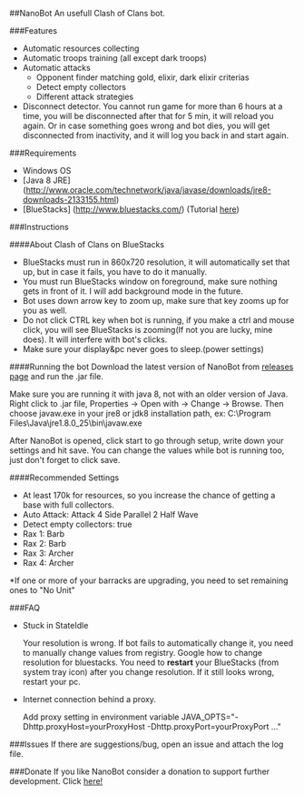##NanoBot
An usefull Clash of Clans bot.

###Features
* Automatic resources collecting
* Automatic troops training (all except dark troops)
* Automatic attacks
  * Opponent finder matching gold, elixir, dark elixir criterias
  * Detect empty collectors
  * Different attack strategies
* Disconnect detector. You cannot run game for more than 6 hours at a time, you will be disconnected after that for 5 min, it will reload you again. Or in case something goes wrong and bot dies, you will get disconnected from inactivity, and it will log you back in and start again.

###Requirements
* Windows OS
* [Java 8 JRE] (http://www.oracle.com/technetwork/java/javase/downloads/jre8-downloads-2133155.html)
* [BlueStacks] (http://www.bluestacks.com/) (Tutorial [here](http://cocland.com/tutorials/play-clash-clans-pc-bluestacks))

###Instructions

####About Clash of Clans on BlueStacks
* BlueStacks must run in 860x720 resolution, it will automatically set that up, but in case it fails, you have to do it manually.
* You must run BlueStacks window on foreground, make sure nothing gets in front of it. I will add background mode in the future.
* Bot uses down arrow key to zoom up, make sure that key zooms up for you as well.
* Do not click CTRL key when bot is running, if you make a ctrl and mouse click, you will see BlueStacks is zooming(If not you are lucky, mine does). It will interfere with bot's clicks.
* Make sure your display&pc never goes to sleep.(power settings)

####Running the bot
Download the latest version of NanoBot from [releases page](https://github.com/paspiz85/nanobot/releases) and run the .jar file.

Make sure you are running it with java 8, not with an older version of Java.
Right click to .jar file, Properties -> Open with -> Change -> Browse.
Then choose javaw.exe in your jre8 or jdk8 installation path, ex: C:\Program Files\Java\jre1.8.0_25\bin\javaw.exe

After NanoBot is opened, click start to go through setup, write down your settings and hit save.
You can change the values while bot is running too, just don't forget to click save.

####Recommended Settings
* At least 170k for resources, so you increase the chance of getting a base with full collectors.
* Auto Attack: Attack 4 Side Parallel 2 Half Wave
* Detect empty collectors: true
* Rax 1: Barb
* Rax 2: Barb
* Rax 3: Archer
* Rax 4: Archer

*If one or more of your barracks are upgrading, you need to set remaining ones to "No Unit"

###FAQ
* Stuck in StateIdle

    Your resolution is wrong. If bot fails to automatically change it, you need to manually change values from registry. Google how to change resolution for bluestacks. You need to **restart** your BlueStacks (from system tray icon) after you change resolution. If it still looks wrong, restart your pc.

* Internet connection behind a proxy.

    Add proxy setting in environment variable JAVA_OPTS="-Dhttp.proxyHost=yourProxyHost -Dhttp.proxyPort=yourProxyPort ..."


###Issues
If there are suggestions/bug, open an issue and attach the log file.

###Donate
If you like NanoBot consider a donation to support further development. Click
[here!](https://cdn.rawgit.com/paspiz85/nanobot/master/donate.html)
